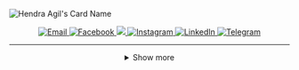 ![Hendra Agil's Card Name](https://cardivo.vercel.app/api?name=Hendra%20Agil&description=Hi,%20I%27m%20a%20Front-End%20Web%20Developer%20and%20I%27m%2017%20y.o.%20Nice%20to%20meet%20you%20%F0%9F%91%8B&image=https://raw.githubusercontent.com/hendraaagil/website/main/public/ha-logo.png&backgroundColor=%231d1f28&pattern=brickWall&colorPattern=%23EFF4F6&opacity=0.05&fontColor=%23eff4f6)

<div align="center">

  <a href="mailto:hendraaagil@gmail.com" target="_blank">
    <img src="https://img.shields.io/badge/-Gmail-c14438?style=for-the-badge&logo=Gmail&logoColor=white" alt="Email" />
  </a>
  <a href="https://facebook.com/hendraaagil" target="_blank">
    <img src="https://img.shields.io/badge/-Facebook-1877f2?style=for-the-badge&logo=facebook&logoColor=white" alt="Facebook" />
  </a>
  <a href="https://twitter.com/hendraaagil" target="_blank">
    <img src="https://img.shields.io/badge/twitter-%231DA1F2?&style=for-the-badge&logo=twitter&logoColor=white" />
  </a>
  <a href="https://instagram.com/hendraaagil" target="_blank">
    <img src="https://img.shields.io/badge/-Instagram-e4405f?style=for-the-badge&logo=instagram&logoColor=white" alt="Instagram" />
  </a>
  <a href="https://linkedin.com/in/hendraaagil" target="_blank">
    <img src="https://img.shields.io/badge/LinkedIn-%230077B5.svg?&style=for-the-badge&logo=linkedin&logoColor=white" alt="LinkedIn" />
  </a>
  <a href="https://t.me/hendraaagil" target="_blank">
    <img src="https://img.shields.io/badge/-Telegram-2ca5e0?style=for-the-badge&logo=telegram" alt="Telegram" />
  </a>

---

<details>
  <summary>Show more</summary>
  <br />
  <img src="https://lanyard-profile-readme.vercel.app/api/730339888804921346" alt="Discord Presence" />
  <img src="https://github-readme-stats.vercel.app/api?username=hendraaagil&theme=react&show_icons=true&custom_title=Hendra%20Agil%27s%20GitHub%20Stats" alt="GitHub Stats" />
  <img src="https://github-readme-stats.vercel.app/api/wakatime?username=hendraaagil&theme=react&layout=compact&langs_count=10&custom_title=Hendra%20Agil%27s%20Wakatime%20Stats" alt="Wakatime Stats" />
</details>

</div>
